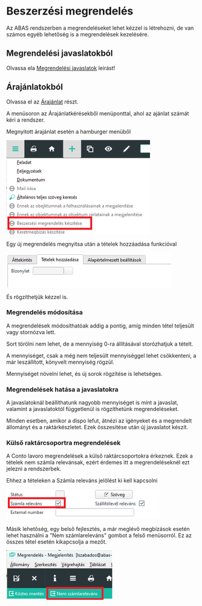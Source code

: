 # Beszerzési megrendelés

Az ABAS rendszerben a megrendeléseket lehet kézzel is létrehozni, de van számos egyéb lehetőség is a megrendelések kezelésére.


## Megrendelési javaslatokból

Olvassa ela [Megrendelési javaslatok](beszerzesi-javaslatok.md) leírást!

## Árajánlatokból

Olvassa el az [Árajánlat](ajanlatkeresek.md) részt.

A menüsoron az Árajánlatkérésekből menüponttal, ahol az ajánlat számát kéri a rendszer.

Megnyitott árajánlat esetén a hamburger menüből

![alt text](image-12.png)

Egy új megrendelés megnyitsa után a tételek hozzáadása funkcióval

![alt text](image-13.png)

És rögzíthetjük kézzel is.


### Megrendelés módosítása

A megrendelések módosíthatóak addig a pontig, amíg minden tétel teljesült vagy stornózva lett. 

Sort törölni nem lehet, de a mennyiség 0-ra állításával storózhatjuk a tételt.

A mennyiséget, csak a még nem teljesült mennyiséggel lehet csökkenteni, a már leszállított, könyvelt mennyiség rögzül.

Mennyiséget növelni lehet, és új sorok rögzítése is lehetséges.

### Megrendelések hatása a javaslatokra

A javaslatoknál beállíthatunk nagyobb mennyiséget is mint a javaslat, valamint a javaslatoktól függetlenül is rögzíthetünk megrendeléseket.

Minden esetben, amikor a dispo lefut, átnézi az igényeket és a megrendelt állományt és a raktárkészletet. Ezek összesítése után új javaslatot készít.

### Külső raktárcsoportra megrendelések

A Conto lavoro megrendelések a külső raktárcsoportokra érkeznek. Ezek a tételek nem számla relevánsak, ezért érdemes itt a megrendeléseknél ezt jelezni a rendszerbek.

Ehhez a tételeken a Számla releváns jelölést ki kell kapcsolni

![alt text](image-22.png)


Másik lehetőség, egy belső fejlesztés, a már meglévő megbízások esetén lehet használni a "Nem számlareleváns" gombot a felső menüsorról. Ez az összes tétel esetén kikapcsolja a mezőt.

![alt text](image-23.png)

